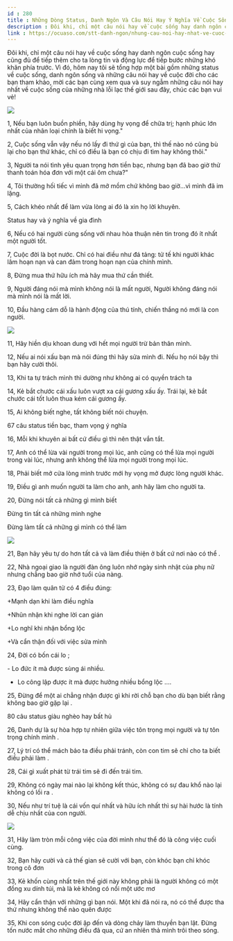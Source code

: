```yaml
---
id : 280
title : Những Dòng Status, Danh Ngôn Và Câu Nói Hay Ý Nghĩa Về Cuộc Sống
description : Đôi khi, chỉ một câu nói hay về cuộc sống hay danh ngôn cuộc sống hay cũng đủ để tiếp thêm cho ta lòng tin và động lực để tiếp bước những khó khăn phía trước. Vì đó, hôm nay tôi sẽ tổng hợp một bài gồm những status về cuộc sống, danh ngôn sống và những câu nói hay về cuộc đời cho các bạn tham khảo, mời các bạn cùng xem qua và suy ngẫm những câu nói hay nhất về cuộc sống của những nhà lỗi lạc thế giới sau đây, chúc các bạn vui vẻ!
link : https://ocuaso.com/stt-danh-ngon/nhung-cau-noi-hay-nhat-ve-cuoc-song-danh-ngon-song.html
---
```


Đôi khi, chỉ một câu nói hay về cuộc sống hay danh ngôn cuộc sống hay cũng
đủ để tiếp thêm cho ta lòng tin và động lực để tiếp bước những khó khăn
phía trước. Vì đó, hôm nay tôi sẽ tổng hợp một bài gồm những status về cuộc
sống, danh ngôn sống và những câu nói hay về cuộc đời cho các bạn tham khảo,
mời các bạn cùng xem qua và suy ngẫm những câu nói hay nhất về cuộc sống
của những nhà lỗi lạc thế giới sau đây, chúc các bạn vui vẻ!

![](https://ocuaso.com/wp-content/uploads/2017/05/50-dong-status-khat-vong-va-danh-ngon-hay-ve-chi-huong-vuon-len-5.jpg)

1, Nếu bạn luôn buồn phiền, hãy dùng hy vọng để chữa trị; hạnh phúc lớn
nhất của nhân loại chính là biết hi vọng."

2, Cuộc sống vẫn vậy nếu nó lấy đi thứ gì của bạn, thì thế nào nó cũng bù
lại cho bạn thứ khác, chỉ có điều là bạn có chịu đi tìm hay không thôi."

3, Người ta nói tình yêu quan trọng hơn tiền bạc, nhưng bạn đã bao giờ thử
thanh toán hóa đơn với một cái ôm chưa?"

4, Tôi thường hối tiếc vì mình đã mở mồm chứ không bao giờ...vì mình đã
im lặng.

5, Cách khéo nhất để làm vừa lòng ai đó là xin họ lời khuyên.

Status hay và ý nghĩa về gia đình

6, Nếu có hai người cùng sống với nhau hòa thuận nên tin trong đó ít nhất
một người tốt.

7, Cuộc đời là bọt nước. Chỉ có hai điều như đá tảng: tử tế khi người khác
lâm hoạn nạn và can đảm trong hoạn nạn của chính mình.

8, Đừng mua thứ hữu ích mà hãy mua thứ cần thiết.

9, Người đáng nói mà mình không nói là mất người, Người không đáng nói mà
mình nói là mất lời.

10, Đầu hàng cám dỗ là hành động của thú tính, chiến thắng nó mới là con
người.

![](https://ocuaso.com/wp-content/uploads/2015/11/nhung-cau-noi-hay-nhat-ve-cuoc-song-danh-ngon-song.jpg)

11, Hãy hiền dịu khoan dung với hết mọi người trừ bản thân mình.

12, Nếu ai nói xấu bạn mà nói đúng thì hãy sửa mình đi. Nếu họ nói bậy thì
bạn hãy cười thôi.

13, Khi ta tự trách mình thì dường như không ai có quyền trách ta

14, Kẻ bắt chước cái xấu luôn vượt xa cái gương xấu ấy. Trái lại, kẻ bắt
chước cái tốt luôn thua kém cái gương ấy.

15, Ai không biết nghe, tất không biết nói chuyện.

67 câu status tiền bạc, tham vọng ý nghĩa

16, Mỗi khi khuyên ai bất cứ điều gì thì nên thật vắn tắt.

17, Anh có thể lừa vài người trong mọi lúc, anh cũng có thể lừa mọi người
trong vài lúc, nhưng anh không thể lừa mọi người trong mọi lúc.

18, Phải biết mở cửa lòng mình trước mới hy vọng mở được lòng người khác.

19, Điều gì anh muốn người ta làm cho anh, anh hãy làm cho người ta.

20, Đừng nói tất cả những gì mình biết

Đừng tin tất cả những mình nghe

Đừng làm tất cả những gì mình có thể làm

![](https://ocuaso.com/wp-content/uploads/2015/11/nhung-cau-noi-hay-nhat-ve-cuoc-song-danh-ngon-song-2.jpg)

21, Bạn hãy yêu tự do hơn tất cả và làm điều thiện ở bất cứ nơi nào có thể
.

22, Nhà ngoại giao là người đàn ông luôn nhớ ngày sinh nhật của phụ nữ nhưng
chẳng bao giờ nhớ tuổi của nàng.

23, Đạo làm quân tử có 4 điều đúng:

+Mạnh dạn khi làm điều nghĩa

+Nhũn nhặn khi nghe lời can gián

+Lo nghĩ khi nhận bổng lộc

+Và cẩn thận đối với việc sửa mình

24, Đời có bốn cái lo ;

- Lo đức ít mà được sùng ái nhiều.

- Lo công lập được ít mà được hưởng nhiều bổng lộc ....

25, Đừng để một ai chẳng nhận được gì khi rời chỗ bạn cho dù bạn biết rằng
không bao giờ gặp lại .

80 câu status giàu nghèo hay bất hủ

26, Danh dự là sự hòa hợp tự nhiên giữa việc tôn trọng mọi người và tự tôn
trọng chính mình .

27, Lý trí có thể mách bảo ta điều phải tránh, còn con tim sẽ chỉ cho ta
biết điều phải làm .

28, Cái gì xuất phát từ trái tim sẽ đi đến trái tim.

29, Không có ngày mai nào lại không kết thúc, không có sự đau khổ nào lại
không có lối ra .

30, Nếu như trí tuệ là cái vốn quí nhất và hữu ích nhất thì sự hài hước
là tính dễ chịu nhất của con người.

![](https://ocuaso.com/wp-content/uploads/2015/11/nhung-cau-noi-hay-nhat-ve-cuoc-song-danh-ngon-song-3.jpg)

31, Hãy làm tròn mỗi công việc của đời mình như thể đó là công việc cuối
cùng.

32, Bạn hãy cười và cả thế gian sẽ cười với bạn, còn khóc bạn chỉ khóc trong
cô đơn

33, Kẻ khốn cùng nhất trên thế giới này không phải là người không có một
đồng xu dính túi, mà là kẻ không có nổi một ước mơ

34, Hãy cẩn thận với những gì bạn nói. Một khi đã nói ra, nó có thể được
tha thứ nhưng không thể nào quên được

35, Khi con sóng cuộc đời ập đến và dòng chảy làm thuyền bạn lật. Đừng tốn
nước mắt cho những điều đã qua, cứ an nhiên thả mình trôi theo sóng.